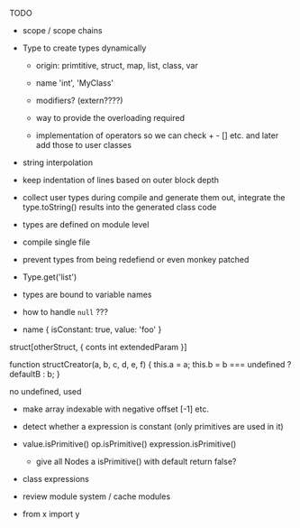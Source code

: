 TODO
- scope / scope chains
- Type to create types dynamically 
    - origin: primtitive, struct, map, list, class, var
    - name 'int', 'MyClass'
    - modifiers? (extern????)

    - way to provide the overloading required
    - implementation of operators so we can check + - [] etc. and later add those to user classes


- string interpolation
- keep indentation of lines based on outer block depth

- collect user types during compile and generate them out, integrate the type.toString() results into the generated class code
- types are defined on module level
- compile single file
- prevent types from being redefiend or even monkey patched

- Type.get('list')
- types are bound to variable names
- how to handle `null` ???

- name {
    isConstant: true,
    value: 'foo'
}

struct[otherStruct, {
    conts int extendedParam
}]

function structCreator(a, b, c, d, e, f) {
    this.a = a;
    this.b = b === undefined ? defaultB : b;
}

no undefined, used

- make array indexable with negative offset [-1] etc.
- detect whether a expression is constant (only primitives are used in it)
- value.isPrimitive() op.isPrimitive() expression.isPrimitive()
    - give all Nodes a isPrimitive() with default return false?

- class expressions
- review module system / cache modules
- from x import y

